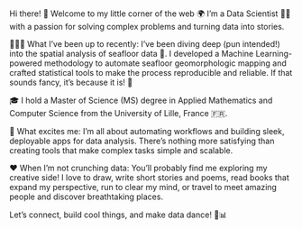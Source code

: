 Hi there! 👋 Welcome to my little corner of the web 🌍
I’m a Data Scientist 🧠✨ with a passion for solving complex problems and turning data into stories.

👨🏻‍💻 What I’ve been up to recently:
I’ve been diving deep (pun intended!) into the spatial analysis of seafloor data 🌊. I developed a Machine Learning-powered methodology to automate seafloor geomorphologic mapping and crafted statistical tools to make the process reproducible and reliable. If that sounds fancy, it’s because it is! 🚀

🎓 I hold a Master of Science (MS) degree in Applied Mathematics and Computer Science from the University of Lille, France 🇫🇷.

🔭 What excites me:
I’m all about automating workflows and building sleek, deployable apps for data analysis. There’s nothing more satisfying than creating tools that make complex tasks simple and scalable.

❤️ When I’m not crunching data:
You’ll probably find me exploring my creative side! I love to draw, write short stories and poems, read books that expand my perspective, run to clear my mind, or travel to meet amazing people and discover breathtaking places.

Let’s connect, build cool things, and make data dance! 💃📊



